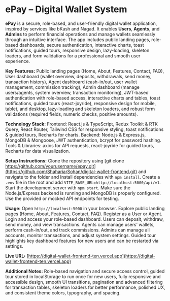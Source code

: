 # ePay – Digital Wallet System



**ePay** is a secure, role-based, and user-friendly digital wallet application, inspired by services like bKash and Nagad. It enables **Users**, **Agents**, and **Admins** to perform financial operations and manage wallets seamlessly through an intuitive interface. The app includes public landing pages, role-based dashboards, secure authentication, interactive charts, toast notifications, guided tours, responsive design, lazy-loading, skeleton loaders, and form validations for a professional and smooth user experience.

**Key Features:** Public landing pages (Home, About, Features, Contact, FAQ), User dashboard (wallet overview, deposits, withdrawals, send money, transaction history), Agent dashboard (cash-in/out, user wallet management, commission tracking), Admin dashboard (manage users/agents, system overview, transaction monitoring), JWT-based authentication with role-based access, interactive charts and tables, toast notifications, guided tours (react-joyride), responsive design for mobile, tablet, and desktop, lazy-loading and skeleton loaders, and robust form validations (required fields, numeric checks, positive amounts).

**Technology Stack:** Frontend: React.js & TypeScript, Redux Toolkit & RTK Query, React Router, Tailwind CSS for responsive styling, toast notifications & guided tours, Recharts for charts. Backend: Node.js & Express.js, MongoDB & Mongoose, JWT authentication, bcrypt for password hashing. Tools & Libraries: axios for API requests, react-joyride for guided tours, Recharts for data visualization.

**Setup Instructions:** Clone the repository using [git clone https://github.com/yourusername/epay.git](https://github.com/ShahariarSohan/digital-wallet-frontend.git) and navigate to the folder and Install dependencies with `npm install`. Create a `.env` file in the root and add `VITE_BASE_URL=http://localhost:5000/api/v1`. Start the development server with `npm start`. Make sure the Node.js/Express backend is running and MongoDB is properly configured. Use the provided or mocked API endpoints for testing.

**Usage:** Open `http://localhost:5000` in your browser. Explore public landing pages (Home, About, Features, Contact, FAQ). Register as a User or Agent. Login and access your role-based dashboard. Users can deposit, withdraw, send money, and view transactions. Agents can manage users’ wallets, perform cash-in/out, and track commissions. Admins can manage all accounts, monitor transactions, and adjust system settings. Guided tour highlights key dashboard features for new users and can be restarted via settings.

**Live URL:**
 [https://digital-wallet-frontend-ten.vercel.app](https://digital-wallet-frontend-ten.vercel.app)

**Additional Notes:** Role-based navigation and secure access control, guided tour stored in localStorage to run once for new users, fully responsive and accessible design, smooth UI transitions, pagination and advanced filtering for transaction tables, skeleton loaders for better performance, polished UX, and consistent theme colors, typography, and spacing.


